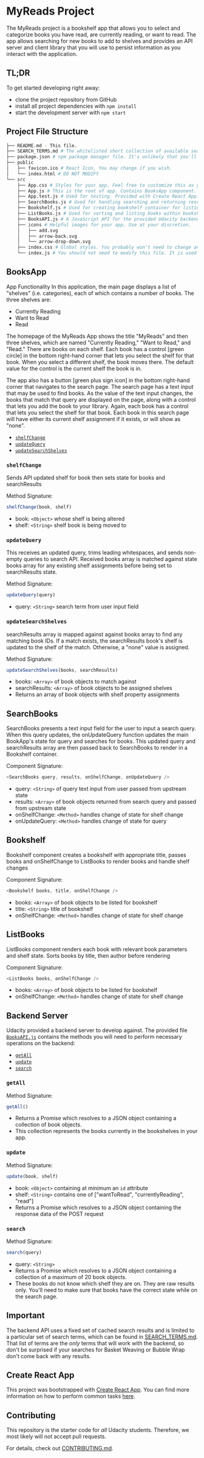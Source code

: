# MyReads Project

The MyReads project is a bookshelf app that allows you to select and categorize books you have read, are currently reading, or want to read. The app allows searching for new books to add to shelves and provides an API server and client library that you will use to persist information as you interact with the application.

## TL;DR

To get started developing right away:

* clone the project repository from GitHub
* install all project dependencies with `npm install`
* start the development server with `npm start`

## Project File Structure
```bash
├── README.md - This file.
├── SEARCH_TERMS.md # The whitelisted short collection of available search terms for you to use with your app.
├── package.json # npm package manager file. It's unlikely that you'll need to modify this.
├── public
│   ├── favicon.ico # React Icon, You may change if you wish.
│   └── index.html # DO NOT MODIFY
└── src
    ├── App.css # Styles for your app. Feel free to customize this as you desire.
    ├── App.js # This is the root of app. Contains BooksApp component.
    ├── App.test.js # Used for testing. Provided with Create React App. Testing is encouraged, but not required.
    ├── SearchBooks.js # Used for handling searching and returning results from queries. Contains SearchBooks component.
    ├── Bookshelf.js # Used for creating bookshelf container for listing books. Contains Bookshelf component.
    ├── ListBooks.js # Used for sorting and listing books within bookshelves. Contains ListBooks component.
    ├── BooksAPI.js # A JavaScript API for the provided Udacity backend. Instructions for the methods are below.
    ├── icons # Helpful images for your app. Use at your discretion.
    │   ├── add.svg
    │   ├── arrow-back.svg
    │   └── arrow-drop-down.svg
    ├── index.css # Global styles. You probably won't need to change anything here.
    └── index.js # You should not need to modify this file. It is used for DOM rendering only.
```

## BooksApp

App Functionality
In this application, the main page displays a list of "shelves" (i.e. categories), each of which contains a number of books. The three shelves are:

* Currently Reading
* Want to Read
* Read

The homepage of the MyReads App shows the title "MyReads" and then three shelves, which are named "Currently Reading," "Want to Read," and "Read." There are books on each shelf. Each book has a control [green circle] in the bottom right-hand corner that lets you select the shelf for that book. When you select a different shelf, the book moves there. The default value for the control is the current shelf the book is in.

The app also has a button [green plus sign icon] in the bottom right-hand corner that navigates to the search page. The search page has a text input that may be used to find books. As the value of the text input changes, the books that match that query are displayed on the page, along with a control that lets you add the book to your library. Again, each book has a control that lets you select the shelf for that book. Each book in this search page will have either its current shelf assignment if it exists, or will show as "none".

* [`shelfChange`](#shelfchange)
* [`updateQuery`](#updatequery)
* [`updateSearchShelves`](#updatesearchshelves)

### `shelfChange`

Sends API updated shelf for book then sets state for books and searchResults

Method Signature:

```js
shelfChange(book, shelf)
```

* book: `<Object>` whose shelf is being altered
* shelf: `<String>` shelf book is being moved to

### `updateQuery`

This receives an updated query, trims leading whitespaces, and sends non-empty queries to search API. Received books array is matched against state books array for any existing shelf assignments before being set to searchResults state.

Method Signature:

```js
updateQuery(query)
```

* query: `<String>` search term from user input field

### `updateSearchShelves`

searchResults array is mapped against against books array to find any matching book IDs. If a match exists, the searchResults book's shelf is updated to the shelf of the match. Otherwise, a "none" value is assigned.

Method Signature:

```js
updateSearchShelves(books, searchResults)
```

* books: `<Array>` of book objects to match against
* searchResults: `<Array>` of book objects to be assigned shelves
* Returns an array of book objects with shelf property assignments

## SearchBooks

SearchBooks presents a text input field for the user to input a search query. When this query updates, the onUpdateQuery function updates the main BookApp's state for query and searches for books. This updated query and searchResults array are then passed back to SearchBooks to render in a Bookshelf container.

Component Signature:

```js
<SearchBooks query, results, onShelfChange, onUpdateQuery />
```

* query: `<String>` of query text input from user passed from upstream state
* results: `<Array>` of book objects returned from search query and passed from upstream state
* onShelfChange: `<Method>` handles change of state for shelf change
* onUpdateQuery: `<Method>` handles change of state for query

## Bookshelf

Bookshelf component creates a bookshelf with appropriate title, passes books and onShelfChange to ListBooks to render books and handle shelf changes

Component Signature:

```js
<Bookshelf books, title, onShelfChange />
```

* books: `<Array>` of book objects to be listed for bookshelf
* title: `<String>` title of bookshelf
* onShelfChange: `<Method>` handles change of state for shelf change

## ListBooks

ListBooks component renders each book with relevant book parameters and shelf state. Sorts books by title, then author before rendering

Component Signature:

```js
<ListBooks books, onShelfChange />
```

* books: `<Array>` of book objects to be listed for bookshelf
* onShelfChange: `<Method>` handles change of state for shelf change

## Backend Server

Udacity provided a backend server to develop against. The provided file [`BooksAPI.js`](src/BooksAPI.js) contains the methods you will need to perform necessary operations on the backend:

* [`getAll`](#getall)
* [`update`](#update)
* [`search`](#search)

### `getAll`

Method Signature:

```js
getAll()
```

* Returns a Promise which resolves to a JSON object containing a collection of book objects.
* This collection represents the books currently in the bookshelves in your app.

### `update`

Method Signature:

```js
update(book, shelf)
```

* book: `<Object>` containing at minimum an `id` attribute
* shelf: `<String>` contains one of ["wantToRead", "currentlyReading", "read"]  
* Returns a Promise which resolves to a JSON object containing the response data of the POST request

### `search`

Method Signature:

```js
search(query)
```

* query: `<String>`
* Returns a Promise which resolves to a JSON object containing a collection of a maximum of 20 book objects.
* These books do not know which shelf they are on. They are raw results only. You'll need to make sure that books have the correct state while on the search page.

## Important
The backend API uses a fixed set of cached search results and is limited to a particular set of search terms, which can be found in [SEARCH_TERMS.md](SEARCH_TERMS.md). That list of terms are the _only_ terms that will work with the backend, so don't be surprised if your searches for Basket Weaving or Bubble Wrap don't come back with any results.

## Create React App

This project was bootstrapped with [Create React App](https://github.com/facebookincubator/create-react-app). You can find more information on how to perform common tasks [here](https://github.com/facebookincubator/create-react-app/blob/master/packages/react-scripts/template/README.md).

## Contributing

This repository is the starter code for _all_ Udacity students. Therefore, we most likely will not accept pull requests.

For details, check out [CONTRIBUTING.md](CONTRIBUTING.md).
